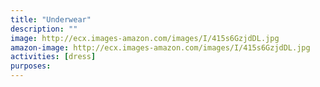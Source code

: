 ```yaml
---
title: "Underwear"
description: ""
image: http://ecx.images-amazon.com/images/I/415s6GzjdDL.jpg
amazon-image: http://ecx.images-amazon.com/images/I/415s6GzjdDL.jpg
activities: [dress]
purposes:
---
```

